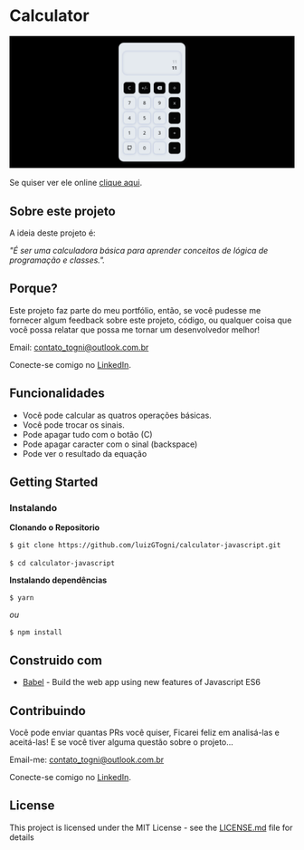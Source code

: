 


# Calculator

![Preview-Screens](https://github.com/luizGTogni/calculator-javascript/blob/main/screen.png)

Se quiser ver ele online [clique aqui](https://x-calculator.vercel.app/).

## Sobre este projeto

A ideia deste projeto é:

_"É ser uma calculadora básica para aprender conceitos de lógica de programação e classes."._

## Porque?

Este projeto faz parte do meu portfólio, então, se você pudesse me fornecer algum feedback sobre este projeto, código, ou qualquer coisa que você possa relatar que possa me tornar um desenvolvedor melhor!

Email: contato_togni@outlook.com.br

Conecte-se comigo no [LinkedIn](https://www.linkedin.com/in/luizgustavotogni/).

## Funcionalidades

- Você pode calcular as quatros operações básicas.
- Você pode trocar os sinais.
- Pode apagar tudo com o botão (C)
- Pode apagar caracter com o sinal (backspace)
- Pode ver o resultado da equação

## Getting Started

### Instalando

**Clonando o Repositorio**

```
$ git clone https://github.com/luizGTogni/calculator-javascript.git

$ cd calculator-javascript
```

**Instalando dependências**

```
$ yarn
```

_ou_

```
$ npm install
```

## Construido com

- [Babel](https://babeljs.io/) - Build the web app using new features of Javascript ES6


## Contribuindo

Você pode enviar quantas PRs você quiser, Ficarei feliz em analisá-las e aceitá-las! E se você tiver alguma questão sobre o projeto...

Email-me: contato_togni@outlook.com.br

Conecte-se comigo no [LinkedIn](https://www.linkedin.com/in/luizgustavotogni/).

## License

This project is licensed under the MIT License - see the [LICENSE.md](https://github.com/luizGTogni/calculator-javascript/blob/main/LICENSE) file for details
